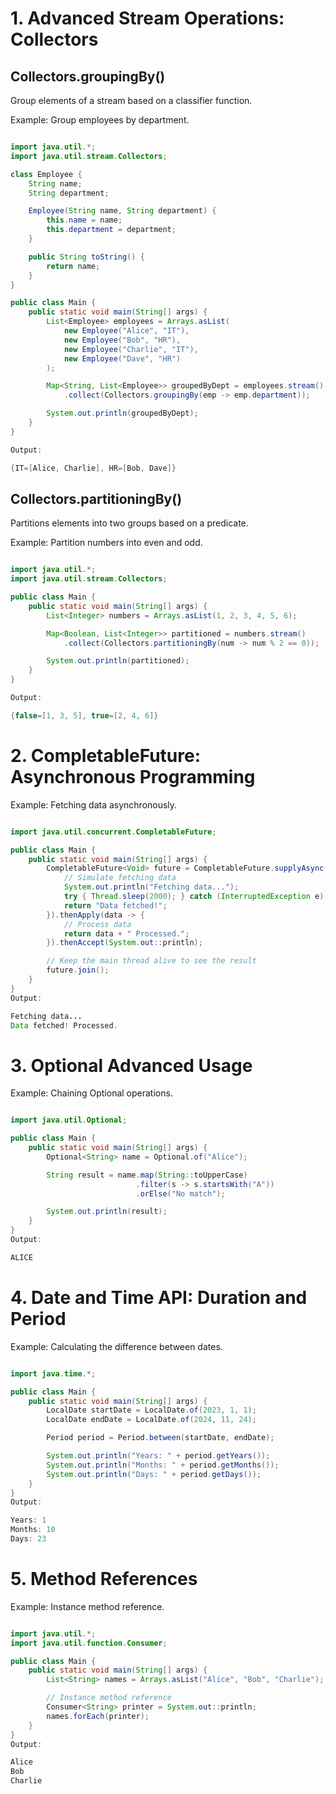 # 1. Advanced Stream Operations: Collectors

## Collectors.groupingBy()

Group elements of a stream based on a classifier function.

Example: Group employees by department.

```java

import java.util.*;
import java.util.stream.Collectors;

class Employee {
    String name;
    String department;

    Employee(String name, String department) {
        this.name = name;
        this.department = department;
    }

    public String toString() {
        return name;
    }
}

public class Main {
    public static void main(String[] args) {
        List<Employee> employees = Arrays.asList(
            new Employee("Alice", "IT"),
            new Employee("Bob", "HR"),
            new Employee("Charlie", "IT"),
            new Employee("Dave", "HR")
        );

        Map<String, List<Employee>> groupedByDept = employees.stream()
            .collect(Collectors.groupingBy(emp -> emp.department));

        System.out.println(groupedByDept);
    }
}

Output:

{IT=[Alice, Charlie], HR=[Bob, Dave]}
```
## Collectors.partitioningBy()
Partitions elements into two groups based on a predicate.

Example: Partition numbers into even and odd.

```java

import java.util.*;
import java.util.stream.Collectors;

public class Main {
    public static void main(String[] args) {
        List<Integer> numbers = Arrays.asList(1, 2, 3, 4, 5, 6);

        Map<Boolean, List<Integer>> partitioned = numbers.stream()
            .collect(Collectors.partitioningBy(num -> num % 2 == 0));

        System.out.println(partitioned);
    }
}

Output:

{false=[1, 3, 5], true=[2, 4, 6]}
```
# 2. CompletableFuture: Asynchronous Programming
Example: Fetching data asynchronously.
```java

import java.util.concurrent.CompletableFuture;

public class Main {
    public static void main(String[] args) {
        CompletableFuture<Void> future = CompletableFuture.supplyAsync(() -> {
            // Simulate fetching data
            System.out.println("Fetching data...");
            try { Thread.sleep(2000); } catch (InterruptedException e) {}
            return "Data fetched!";
        }).thenApply(data -> {
            // Process data
            return data + " Processed.";
        }).thenAccept(System.out::println);

        // Keep the main thread alive to see the result
        future.join();
    }
}
Output:

Fetching data...
Data fetched! Processed.
```
# 3. Optional Advanced Usage
Example: Chaining Optional operations.
```java

import java.util.Optional;

public class Main {
    public static void main(String[] args) {
        Optional<String> name = Optional.of("Alice");

        String result = name.map(String::toUpperCase)
                            .filter(s -> s.startsWith("A"))
                            .orElse("No match");

        System.out.println(result);
    }
}
Output:

ALICE
```
# 4. Date and Time API: Duration and Period
Example: Calculating the difference between dates.
```java

import java.time.*;

public class Main {
    public static void main(String[] args) {
        LocalDate startDate = LocalDate.of(2023, 1, 1);
        LocalDate endDate = LocalDate.of(2024, 11, 24);

        Period period = Period.between(startDate, endDate);

        System.out.println("Years: " + period.getYears());
        System.out.println("Months: " + period.getMonths());
        System.out.println("Days: " + period.getDays());
    }
}
Output:

Years: 1
Months: 10
Days: 23
```
# 5. Method References
Example: Instance method reference.
```java

import java.util.*;
import java.util.function.Consumer;

public class Main {
    public static void main(String[] args) {
        List<String> names = Arrays.asList("Alice", "Bob", "Charlie");

        // Instance method reference
        Consumer<String> printer = System.out::println;
        names.forEach(printer);
    }
}
Output:

Alice
Bob
Charlie
```
